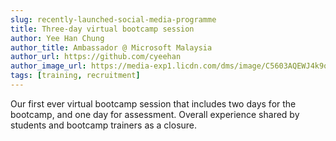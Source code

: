 ```yaml
---
slug: recently-launched-social-media-programme 
title: Three-day virtual bootcamp session
author: Yee Han Chung
author_title: Ambassador @ Microsoft Malaysia
author_url: https://github.com/cyeehan
author_image_url: https://media-exp1.licdn.com/dms/image/C5603AQEWJ4k9ok378A/profile-displayphoto-shrink_400_400/0/1593272507368?e=1617235200&v=beta&t=pAlVh4xvzyyK4NqM0XaYSc7GlktL_FVPd7efhHrZc0E
tags: [training, recruitment]
---
```


Our first ever virtual bootcamp session that includes two days for the bootcamp, and one day for assessment. Overall experience shared by students and bootcamp trainers as a closure.

<!--truncate-->



